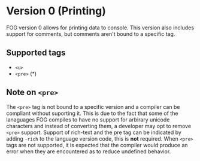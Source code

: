 # Version 0 (Printing)
FOG version 0 allows for printing data to console. This version also includes support for comments, but comments aren't bound to a specific tag.

## Supported tags
* `<u>`
* `<pre>` (*)

## Note on `<pre>`
The `<pre>` tag is not bound to a specific version and a compiler can be compliant without suporting it. This is due to the fact that some of the lanaguages FOG compiles to have no support for arbirary unicode characters and instead of converting them, a developer may opt to remove `<pre>` support. Support of rich-text and the pre tag can be indicated by adding `-rich` to the language version code, this is **not** required. When `<pre>` tags are not supported, it is expected that the compiler would produce an error when they are encountered as to reduce undefined behavior.
